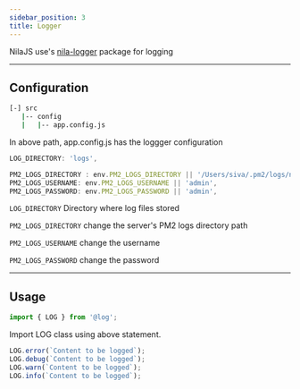 ```yaml
---
sidebar_position: 3
title: Logger
---
```



NilaJS use's [nila-logger](https://www.npmjs.com/package/nila-logger) package for logging

***

## Configuration

```bash
[-] src
   |-- config
   |   |-- app.config.js
```

In above path, app.config.js has the loggger configuration 

```js
LOG_DIRECTORY: 'logs',

PM2_LOGS_DIRECTORY : env.PM2_LOGS_DIRECTORY || '/Users/siva/.pm2/logs/npm-start-out.log',
PM2_LOGS_USERNAME: env.PM2_LOGS_USERNAME || 'admin',
PM2_LOGS_PASSWORD: env.PM2_LOGS_PASSWORD || 'admin',

```

```LOG_DIRECTORY``` Directory where log files stored

```PM2_LOGS_DIRECTORY``` change the server's PM2 logs directory path 

```PM2_LOGS_USERNAME``` change the username

```PM2_LOGS_PASSWORD``` change the password

***

## Usage 

```js
import { LOG } from '@log';
```

Import LOG class using above statement.

```js
LOG.error(`Content to be logged`);
LOG.debug(`Content to be logged`);
LOG.warn(`Content to be logged`);
LOG.info(`Content to be logged`);
```